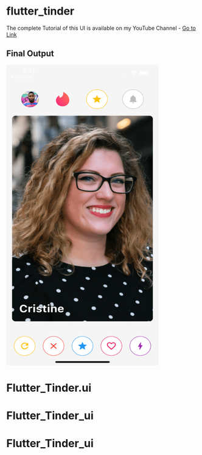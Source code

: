 # flutter_tinder

The complete Tutorial of this UI is available on my YouTube Channel - [Go to Link](https://www.youtube.com/channel/UCBlphb6_k7X1P28OCYXMsWg)

## Final Output
<img src="https://github.com/akmadan/flutter_tinder_ui/blob/master/assets/ss.png" width="400" height="790">



# Flutter_Tinder.ui
# Flutter_Tinder_ui
# Flutter_Tinder_ui
